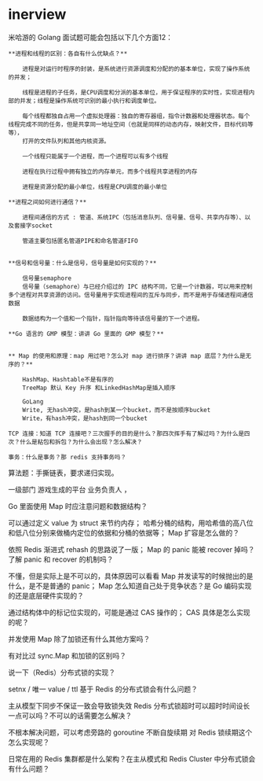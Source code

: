 # inerview

米哈游的 Golang 面试题可能会包括以下几个方面12：



```
**进程和线程的区别：各自有什么优缺点？**

    进程是对运行时程序的封装，是系统进行资源调度和分配的的基本单位，实现了操作系统的并发；

    线程是进程的子任务，是CPU调度和分派的基本单位，用于保证程序的实时性，实现进程内部的并发；线程是操作系统可识别的最小执行和调度单位。
    
    每个线程都独自占用一个虚拟处理器：独自的寄存器组，指令计数器和处理器状态。每个线程完成不同的任务，但是共享同一地址空间（也就是同样的动态内存，映射文件，目标代码等等），
    打开的文件队列和其他内核资源。

    一个线程只能属于一个进程，而一个进程可以有多个线程

    进程在执行过程中拥有独立的内存单元，而多个线程共享进程的内存

    进程是资源分配的最小单位，线程是CPU调度的最小单位

**进程之间如何进行通信？**

    进程间通信的方式 : 管道、系统IPC（包括消息队列、信号量、信号、共享内存等）、以及套接字socket

    管道主要包括匿名管道PIPE和命名管道FIFO


```

```
**信号和信号量：什么是信号，信号量是如何实现的？**

    信号量semaphore
    信号量（semaphore）与已经介绍过的 IPC 结构不同，它是一个计数器，可以用来控制多个进程对共享资源的访问。信号量用于实现进程间的互斥与同步，而不是用于存储进程间通信数据

    数据结构为一个值和一个指针，指针指向等待该信号量的下一个进程。

```


```
**Go 语言的 GMP 模型：讲讲 Go 里面的 GMP 模型？**


```

```
** Map 的使用和原理：map 用过吧？怎么对 map 进行排序？讲讲 map 底层？为什么是无序的？**

    HashMap、Hashtable不是有序的
    TreeMap 默认 Key 升序 和LinkedHashMap是插入顺序

    GoLang
    Write, 无hash冲突，是hash到某一个bucket，而不是按顺序bucket
    Write，有hash冲突，是hash到同一个bucket
```

```
TCP 连接：知道 TCP 连接吧？三次握手的目的是什么？那四次挥手有了解过吗？为什么是四次？什么是粘包和拆包？为什么会出现？怎么解决？

```

```
事务：什么是事务？那 redis 支持事务吗？

```
算法题：手撕链表，要求递归实现。

一级部门 游戏生成的平台 业务负责人 ，

Go 里面使用 Map 时应注意问题和数据结构？

可以通过定义 value 为 struct 来节约内存；
哈希分桶的结构，用哈希值的高八位和低八位分别来做桶内定位的依据和分桶的依据等；
Map 扩容是怎么做的？

依照 Redis 渐进式 rehash 的思路说了一版；
Map 的 panic 能被 recover 掉吗？了解 panic 和 recover 的机制吗？

不懂，但是实际上是不可以的，具体原因可以看看 Map 并发读写的时候抛出的是什么，是不是普通的 panic；
Map 怎么知道自己处于竞争状态？是 Go 编码实现的还是底层硬件实现的？

通过结构体中的标记位实现的，可能是通过 CAS 操作的；
CAS 具体是怎么实现的呢？

并发使用 Map 除了加锁还有什么其他方案吗？

有对比过 sync.Map 和加锁的区别吗？

说一下（Redis）分布式锁的实现？

setnx / 唯一 value / ttl
基于 Redis 的分布式锁会有什么问题？

主从模型下同步不保证一致会导致锁失效
Redis 分布式锁超时可以超时时间设长一点可以吗？不可以的话需要怎么解决？

不根本解决问题，可以考虑旁路的 goroutine 不断自旋续期
对 Redis 锁续期这个怎么实现呢？

日常在用的 Redis 集群都是什么架构？在主从模式和 Redis Cluster 中分布式锁会有什么问题？

